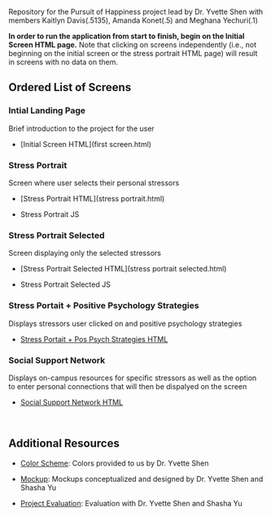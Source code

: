 Repository for the Pursuit of Happiness project lead by Dr. Yvette Shen with members Kaitlyn Davis(.5135), 
Amanda Konet(.5) and Meghana Yechuri(.1)

**In order to run the application from start to finish, begin on the Initial Screen HTML page.** Note that clicking on screens independently (i.e., not beginning on the initial screen or the stress portrait HTML page) will result in screens with no data on them.

<h2>Ordered List of Screens</h2>

<h3>Intial Landing Page</h3> Brief introduction to the project for the user
  
  - [Initial Screen HTML](first screen.html)

<h3>Stress Portrait</h3> Screen where user selects their personal stressors

  - [Stress Portrait HTML](stress portrait.html)
  
  - Stress Portrait JS
  
<h3>Stress Portrait Selected</h3> Screen displaying only the selected stressors
 
  - [Stress Portrait Selected HTML](stress portrait selected.html)
  
  - Stress Portrait Selected JS

<h3> Stress Portait + Positive Psychology Strategies</h3> Displays stressors user clicked on and positive psychology strategies

  - [Stress Portait + Pos Psych Strategies HTML](stressportrait_circles.html)

<h3> Social Support Network </h3> Displays on-campus resources for specific stressors as well as the option to enter personal connections that will then be dispalyed on the screen
  
  - [Social Support Network HTML](socialsupport.html)

<br>
<h2> Additional Resources </h2>

  - [Color Scheme](colorScheme.docx): Colors provided to us by Dr. Yvette Shen

  - [Mockup](mockups_03242019.pdf): Mockups conceptualized and designed by Dr. Yvette Shen and Shasha Yu

  - [Project Evaluation](project_evaluation): Evaluation with Dr. Yvette Shen and Shasha Yu

